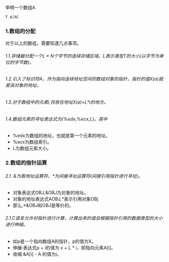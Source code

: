 申明一个数组A

```c
T A[N]
```

### 1.数组的分配
对于以上的数组，需要知道几点事项。
###### 1.1.存储器分配一个L * N个字节的连续存储区域。L表示类型T的大小(以字节为单位的字节数)。
###### 1.2.引入了标识符A，作为指向连续地址空间的数组对象的指针，指针的值X(a)就是该对象的地址。
###### 1.3.对于数组中的元素i,存放在地址X(a)+L*i的地方。
###### 1.4.数组元素的寻址表达式为(%edx,%ecx,L)。其中
- %edx为数组的地址，也就是第一个元素的地址。
- %ecx为数组索引。
- L为数组元素大小。

### 2.数组的指针运算
###### 2.1. &为取地址运算符，*为间接寻址运算符(间接引用指针进行寻址)。
- 对象表达式OBJ,&OBJ为对象的地址。
- 对象的地址表达式AOBJ,\*表示引用对象OBj
- 那么,\*&OBJ和OBJ是等价的。

###### 2.1.C语言允许对指针进行计算，计算出来的值会根据指针引用的数据类型的大小进行伸缩。
- 如p是一个指向数组A的指针，p的值为X。
- 伸展:表达式p + i的值为 x + L * i，即指向元素A[i]。
- 收缩:&A[i] - A 的值为i。

